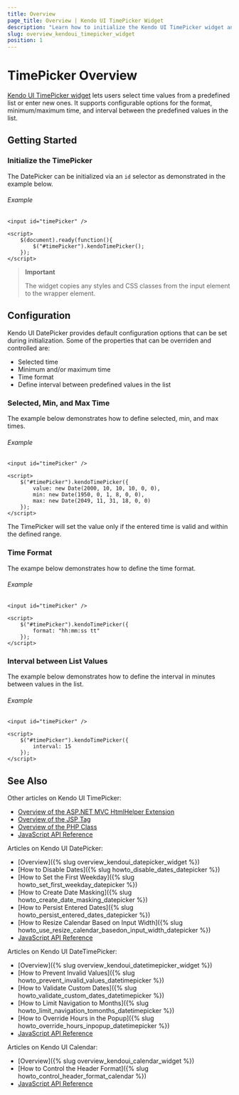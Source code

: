```yaml
---
title: Overview
page_title: Overview | Kendo UI TimePicker Widget
description: "Learn how to initialize the Kendo UI TimePicker widget and configure its behaviors."
slug: overview_kendoui_timepicker_widget
position: 1
---
```


# TimePicker Overview

[Kendo UI TimePicker widget](http://demos.telerik.com/kendo-ui/timepicker/index) lets users select time values from a predefined list or enter new ones. It supports configurable options for the format, minimum/maximum time, and interval between the predefined values in the list.

## Getting Started

### Initialize the TimePicker

The DatePicker can be initialized via an `id` selector as demonstrated in the example below.

###### Example

    <input id="timePicker" />
    
    <script>
        $(document).ready(function(){
            $("#timePicker").kendoTimePicker();
        });
    </script>

> **Important**
>
> The widget copies any styles and CSS classes from the input element to the wrapper element.

## Configuration

Kendo UI DatePicker provides default configuration options that can be set during initialization. Some of the properties that can be overriden and controlled are:

*   Selected time
*   Minimum and/or maximum time
*   Time format
*   Define interval between predefined values in the list

### Selected, Min, and Max Time 

The example below demonstrates how to define selected, min, and max times.

###### Example

    <input id="timePicker" />
    
    <script>
        $("#timePicker").kendoTimePicker({
            value: new Date(2000, 10, 10, 10, 0, 0),
            min: new Date(1950, 0, 1, 8, 0, 0),
            max: new Date(2049, 11, 31, 18, 0, 0)
        });
    </script>
    
The TimePicker will set the value only if the entered time is valid and within the defined range.

### Time Format

The exampe below demonstrates how to define the time format.

###### Example

    <input id="timePicker" />
    
    <script>
        $("#timePicker").kendoTimePicker({
            format: "hh:mm:ss tt"
        });
    </script>

### Interval between List Values

The example below demonstrates how to define the interval in minutes between values in the list.

###### Example

    <input id="timePicker" />
    
    <script>
        $("#timePicker").kendoTimePicker({
            interval: 15
        });
    </script>
    
## See Also

Other articles on Kendo UI TimePicker:

* [Overview of the ASP.NET MVC HtmlHelper Extension](/aspnet-mvc/helpers/timepicker/overview)
* [Overview of the JSP Tag](/jsp/tags/timepicker/overview)
* [Overview of the PHP Class](/php/widgets/timepicker/overview)
* [JavaScript API Reference](/api/javascript/ui/timepicker)

Articles on Kendo UI DatePicker:

* [Overview]({% slug overview_kendoui_datepicker_widget %})
* [How to Disable Dates]({% slug howto_disable_dates_datepicker %})
* [How to Set the First Weekday]({% slug howto_set_first_weekday_datepicker %})
* [How to Create Date Masking]({% slug howto_create_date_masking_datepicker %})
* [How to Persist Entered Dates]({% slug howto_persist_entered_dates_datepicker %})
* [How to Resize Calendar Based on Input Width]({% slug howto_use_resize_calendar_basedon_input_width_datepicker %})
* [JavaScript API Reference](/api/javascript/ui/datepicker)

Articles on Kendo UI DateTimePicker:

* [Overview]({% slug overview_kendoui_datetimepicker_widget %})
* [How to Prevent Invalid Values]({% slug howto_prevent_invalid_values_datetimepicker %})
* [How to Validate Custom Dates]({% slug howto_validate_custom_dates_datetimepicker %})
* [How to Limit Navigation to Months]({% slug howto_limit_navigation_tomonths_datetimepicker %})
* [How to Override Hours in the Popup]({% slug howto_override_hours_inpopup_datetimepicker %})
* [JavaScript API Reference](/api/javascript/ui/datetimepicker)

Articles on Kendo UI Calendar:

* [Overview]({% slug overview_kendoui_calendar_widget %})
* [How to Control the Header Format]({% slug howto_control_header_format_calendar %})
* [JavaScript API Reference](/api/javascript/ui/calendar)